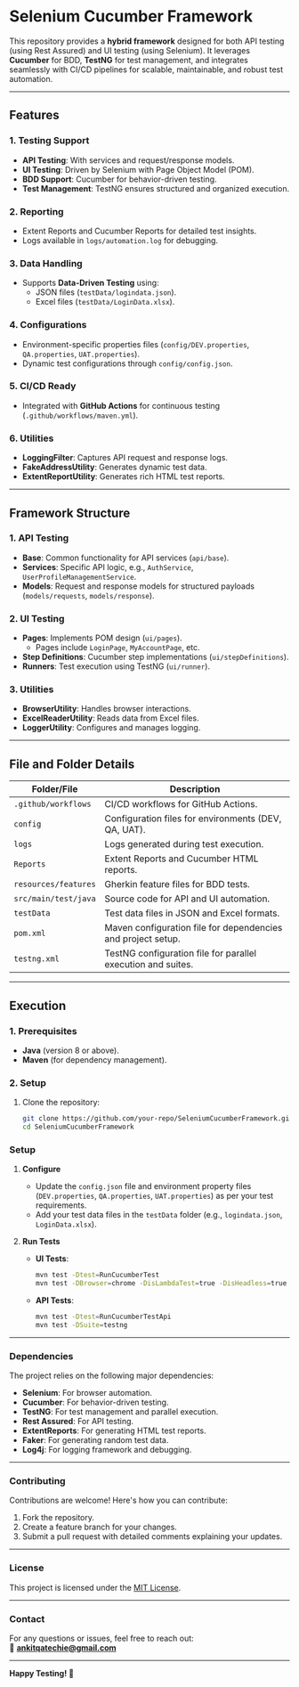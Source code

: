 # **Selenium Cucumber Framework**

This repository provides a **hybrid framework** designed for both API testing (using Rest Assured) and UI testing (using Selenium). It leverages **Cucumber** for BDD, **TestNG** for test management, and integrates seamlessly with CI/CD pipelines for scalable, maintainable, and robust test automation.

---

## **Features**

### **1. Testing Support**
- **API Testing**: With services and request/response models.
- **UI Testing**: Driven by Selenium with Page Object Model (POM).
- **BDD Support**: Cucumber for behavior-driven testing.
- **Test Management**: TestNG ensures structured and organized execution.

### **2. Reporting**
- Extent Reports and Cucumber Reports for detailed test insights.
- Logs available in `logs/automation.log` for debugging.

### **3. Data Handling**
- Supports **Data-Driven Testing** using:
  - JSON files (`testData/logindata.json`).
  - Excel files (`testData/LoginData.xlsx`).

### **4. Configurations**
- Environment-specific properties files (`config/DEV.properties`, `QA.properties`, `UAT.properties`).
- Dynamic test configurations through `config/config.json`.

### **5. CI/CD Ready**
- Integrated with **GitHub Actions** for continuous testing (`.github/workflows/maven.yml`).

### **6. Utilities**
- **LoggingFilter**: Captures API request and response logs.
- **FakeAddressUtility**: Generates dynamic test data.
- **ExtentReportUtility**: Generates rich HTML test reports.

---

## **Framework Structure**

### **1. API Testing**
- **Base**: Common functionality for API services (`api/base`).
- **Services**: Specific API logic, e.g., `AuthService`, `UserProfileManagementService`.
- **Models**: Request and response models for structured payloads (`models/requests`, `models/response`).

### **2. UI Testing**
- **Pages**: Implements POM design (`ui/pages`).
  - Pages include `LoginPage`, `MyAccountPage`, etc.
- **Step Definitions**: Cucumber step implementations (`ui/stepDefinitions`).
- **Runners**: Test execution using TestNG (`ui/runner`).

### **3. Utilities**
- **BrowserUtility**: Handles browser interactions.
- **ExcelReaderUtility**: Reads data from Excel files.
- **LoggerUtility**: Configures and manages logging.

---

## **File and Folder Details**

| **Folder/File**             | **Description**                                                                 |
|-----------------------------|-------------------------------------------------------------------------------|
| `.github/workflows`         | CI/CD workflows for GitHub Actions.                                           |
| `config`                    | Configuration files for environments (DEV, QA, UAT).                          |
| `logs`                      | Logs generated during test execution.                                          |
| `Reports`                   | Extent Reports and Cucumber HTML reports.                                      |
| `resources/features`        | Gherkin feature files for BDD tests.                                           |
| `src/main/test/java`        | Source code for API and UI automation.                                         |
| `testData`                  | Test data files in JSON and Excel formats.                                     |
| `pom.xml`                   | Maven configuration file for dependencies and project setup.                   |
| `testng.xml`                | TestNG configuration file for parallel execution and suites.                   |

---

## **Execution**

### **1. Prerequisites**
- **Java** (version 8 or above).
- **Maven** (for dependency management).

### **2. Setup**
1. Clone the repository:
   ```bash
   git clone https://github.com/your-repo/SeleniumCucumberFramework.git
   cd SeleniumCucumberFramework

### **Setup**

1. **Configure**  
   - Update the `config.json` file and environment property files (`DEV.properties`, `QA.properties`, `UAT.properties`) as per your test requirements.  
   - Add your test data files in the `testData` folder (e.g., `logindata.json`, `LoginData.xlsx`).

2. **Run Tests**

   - **UI Tests**:  
     ```bash
     mvn test -Dtest=RunCucumberTest
     mvn test -DBrowser=chrome -DisLambdaTest=true -DisHeadless=true
     ```

   - **API Tests**:  
     ```bash
     mvn test -Dtest=RunCucumberTestApi
     mvn test -DSuite=testng
     ```

---

### **Dependencies**

The project relies on the following major dependencies:  
- **Selenium**: For browser automation.  
- **Cucumber**: For behavior-driven testing.  
- **TestNG**: For test management and parallel execution.  
- **Rest Assured**: For API testing.  
- **ExtentReports**: For generating HTML test reports.  
- **Faker**: For generating random test data.  
- **Log4j**: For logging framework and debugging.  

---

### **Contributing**

Contributions are welcome! Here's how you can contribute:  
1. Fork the repository.  
2. Create a feature branch for your changes.  
3. Submit a pull request with detailed comments explaining your updates.  

---

### **License**

This project is licensed under the [MIT License](LICENSE).  

---

### **Contact**

For any questions or issues, feel free to reach out:  
📧 **ankitqatechie@gmail.com**  

---

**Happy Testing! 🎉**
